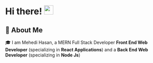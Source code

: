 # Hi there! <img src="https://media.giphy.com/media/hvRJCLFzcasrR4ia7z/giphy.gif" width="29px" height="29px">

## 🚀 About Me

🎓 I am Mehedi Hasan, a MERN Full Stack Developer **Front End Web Developer** (specializing in **React Applications**) and a **Back End Web Developer** (specializing in **Node Js**)